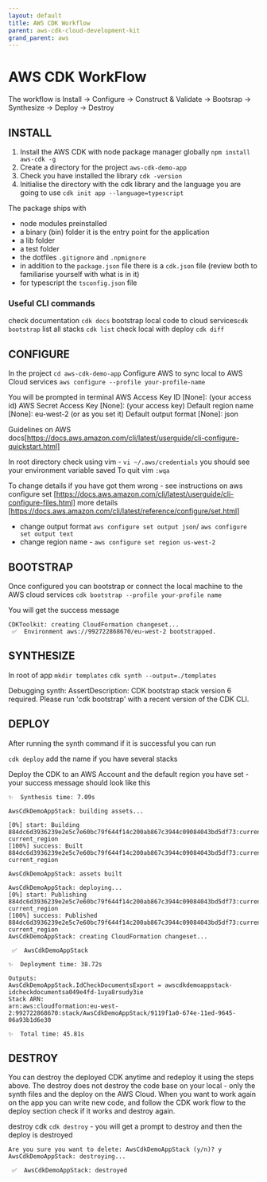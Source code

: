 ```yaml
---
layout: default
title: AWS CDK Workflow
parent: aws-cdk-cloud-development-kit
grand_parent: aws
---
```


# AWS CDK WorkFlow

The workflow is Install -> Configure -> Construct & Validate -> Bootsrap -> Synthesize -> Deploy -> Destroy

## INSTALL

1. Install the AWS CDK with node package manager globally `npm install aws-cdk -g`
2. Create a directory for the project `aws-cdk-demo-app`
3. Check you have installed the library `cdk -version`
4. Initialise the directory with the cdk library and the language you are going to use `cdk init app --language=typescript`

The package ships with

- node modules preinstalled
- a binary (bin) folder it is the entry point for the application
- a lib folder
- a test folder
- the dotfiles `.gitignore` and `.npmignore`
- in addition to the `package.json` file there is a `cdk.json` file (review both to familiarise yourself with what is in it)
- for typescript the `tsconfig.json` file

### Useful CLI commands

check documentation `cdk docs`
bootstrap local code to cloud services`cdk bootstrap`
list all stacks `cdk list`
check local with deploy `cdk diff`

## CONFIGURE

In the project `cd aws-cdk-demo-app`
Configure AWS to sync local to AWS Cloud services `aws configure --profile your-profile-name`

You will be prompted in terminal
AWS Access Key ID [None]: (your access id)
AWS Secret Access Key [None]: (your access key)
Default region name [None]: eu-west-2 (or as you set it)
Default output format [None]: json

Guidelines on AWS docs[https://docs.aws.amazon.com/cli/latest/userguide/cli-configure-quickstart.html]

In root directory check using vim - `vi ~/.aws/credentials` you should see your environment variable saved
To quit vim `:wqa`

To change details if you have got them wrong - see instructions on aws configure set [https://docs.aws.amazon.com/cli/latest/userguide/cli-configure-files.html] more details [https://docs.aws.amazon.com/cli/latest/reference/configure/set.html]

- change output format `aws configure set output json`/ `aws configure set output text`
- change region name - `aws configure set region us-west-2`

## BOOTSTRAP

Once configured you can bootstrap or connect the local machine to the AWS cloud services
`cdk bootstrap --profile your-profile name`

You will get the success message

```
CDKToolkit: creating CloudFormation changeset...
 ✅  Environment aws://992722868670/eu-west-2 bootstrapped.
```

## SYNTHESIZE

In root of app
`mkdir templates`
`cdk synth --output=./templates`

Debugging synth: AssertDescription: CDK bootstrap stack version 6 required. Please run 'cdk bootstrap' with a recent version of the CDK CLI.

## DEPLOY

After running the synth command if it is successful you can run

`cdk deploy` add the name if you have several stacks

Deploy the CDK to an AWS Account and the default region you have set - your success message should look like this

```
✨  Synthesis time: 7.09s

AwsCdkDemoAppStack: building assets...

[0%] start: Building 884dc6d3936239e2e5c7e60bc79f644f14c200ab867c3944c09084043bd5df73:current_account-current_region
[100%] success: Built 884dc6d3936239e2e5c7e60bc79f644f14c200ab867c3944c09084043bd5df73:current_account-current_region

AwsCdkDemoAppStack: assets built

AwsCdkDemoAppStack: deploying...
[0%] start: Publishing 884dc6d3936239e2e5c7e60bc79f644f14c200ab867c3944c09084043bd5df73:current_account-current_region
[100%] success: Published 884dc6d3936239e2e5c7e60bc79f644f14c200ab867c3944c09084043bd5df73:current_account-current_region
AwsCdkDemoAppStack: creating CloudFormation changeset...

 ✅  AwsCdkDemoAppStack

✨  Deployment time: 38.72s

Outputs:
AwsCdkDemoAppStack.IdCheckDocumentsExport = awscdkdemoappstack-idcheckdocumentsa049e4fd-1uya8rsudy3ie
Stack ARN:
arn:aws:cloudformation:eu-west-2:992722868670:stack/AwsCdkDemoAppStack/9119f1a0-674e-11ed-9645-06a93b1d6e30

✨  Total time: 45.81s
```

## DESTROY

You can destroy the deployed CDK anytime and redeploy it using the steps above. The destroy does not destroy the code base on your local - only the synth files and the deploy on the AWS Cloud. When you want to work again on the app you can write new code, and follow the CDK work flow to the deploy section check if it works and destroy again.

destroy cdk `cdk destroy` - you will get a prompt to destroy and then the deploy is destroyed

```
Are you sure you want to delete: AwsCdkDemoAppStack (y/n)? y
AwsCdkDemoAppStack: destroying...

 ✅  AwsCdkDemoAppStack: destroyed
```
